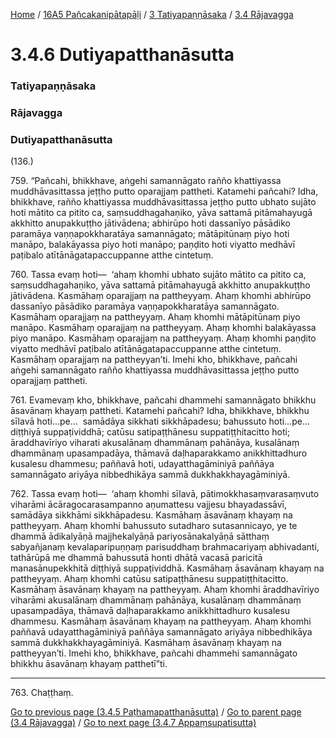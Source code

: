 
[Home](/) / [16A5 Pañcakanipātapāḷi](/tipitaka/16A5.md) / [3 Tatiyapaṇṇāsaka](/tipitaka/16A5/3.md) / [3.4 Rājavagga](/tipitaka/16A5/3/3.4.md)

# 3.4.6 Dutiyapatthanāsutta

### Tatiyapaṇṇāsaka

### Rājavagga

### Dutiyapatthanāsutta

(136.)

759\. “Pañcahi, bhikkhave, aṅgehi samannāgato rañño khattiyassa muddhāvasittassa jeṭṭho putto oparajjaṃ pattheti. Katamehi pañcahi? Idha, bhikkhave, rañño khattiyassa muddhāvasittassa jeṭṭho putto ubhato sujāto hoti mātito ca pitito ca, saṃsuddhagahaṇiko, yāva sattamā pitāmahayugā akkhitto anupakkuṭṭho jātivādena; abhirūpo hoti dassanīyo pāsādiko paramāya vaṇṇapokkharatāya samannāgato; mātāpitūnaṃ piyo hoti manāpo, balakāyassa piyo hoti manāpo; paṇḍito hoti viyatto medhāvī paṭibalo atītānāgatapaccuppanne atthe cintetuṃ.

760\. Tassa evaṃ hoti—  ‘ahaṃ khomhi ubhato sujāto mātito ca pitito ca, saṃsuddhagahaṇiko, yāva sattamā pitāmahayugā akkhitto anupakkuṭṭho jātivādena. Kasmāhaṃ oparajjaṃ na pattheyyaṃ. Ahaṃ khomhi abhirūpo dassanīyo pāsādiko paramāya vaṇṇapokkharatāya samannāgato. Kasmāhaṃ oparajjaṃ na pattheyyaṃ. Ahaṃ khomhi mātāpitūnaṃ piyo manāpo. Kasmāhaṃ oparajjaṃ na pattheyyaṃ. Ahaṃ khomhi balakāyassa piyo manāpo. Kasmāhaṃ oparajjaṃ na pattheyyaṃ. Ahaṃ khomhi paṇḍito viyatto medhāvī paṭibalo atītānāgatapaccuppanne atthe cintetuṃ. Kasmāhaṃ oparajjaṃ na pattheyyan’ti. Imehi kho, bhikkhave, pañcahi aṅgehi samannāgato rañño khattiyassa muddhāvasittassa jeṭṭho putto oparajjaṃ pattheti.

761\. Evamevaṃ kho, bhikkhave, pañcahi dhammehi samannāgato bhikkhu āsavānaṃ khayaṃ pattheti. Katamehi pañcahi? Idha, bhikkhave, bhikkhu sīlavā hoti…pe…  samādāya sikkhati sikkhāpadesu; bahussuto hoti…pe…  diṭṭhiyā suppaṭividdhā; catūsu satipaṭṭhānesu suppatiṭṭhitacitto hoti; āraddhavīriyo viharati akusalānaṃ dhammānaṃ pahānāya, kusalānaṃ dhammānaṃ upasampadāya, thāmavā daḷhaparakkamo anikkhittadhuro kusalesu dhammesu; paññavā hoti, udayatthagāminiyā paññāya samannāgato ariyāya nibbedhikāya sammā dukkhakkhayagāminiyā.

762\. Tassa evaṃ hoti—  ‘ahaṃ khomhi sīlavā, pātimokkhasaṃvarasaṃvuto viharāmi ācāragocarasampanno aṇumattesu vajjesu bhayadassāvī, samādāya sikkhāmi sikkhāpadesu. Kasmāhaṃ āsavānaṃ khayaṃ na pattheyyaṃ. Ahaṃ khomhi bahussuto sutadharo sutasannicayo, ye te dhammā ādikalyāṇā majjhekalyāṇā pariyosānakalyāṇā sātthaṃ sabyañjanaṃ kevalaparipuṇṇaṃ parisuddhaṃ brahmacariyaṃ abhivadanti, tathārūpā me dhammā bahussutā honti dhātā vacasā paricitā manasānupekkhitā diṭṭhiyā suppaṭividdhā. Kasmāhaṃ āsavānaṃ khayaṃ na pattheyyaṃ. Ahaṃ khomhi catūsu satipaṭṭhānesu suppatiṭṭhitacitto. Kasmāhaṃ āsavānaṃ khayaṃ na pattheyyaṃ. Ahaṃ khomhi āraddhavīriyo viharāmi akusalānaṃ dhammānaṃ pahānāya, kusalānaṃ dhammānaṃ upasampadāya, thāmavā daḷhaparakkamo anikkhittadhuro kusalesu dhammesu. Kasmāhaṃ āsavānaṃ khayaṃ na pattheyyaṃ. Ahaṃ khomhi paññavā udayatthagāminiyā paññāya samannāgato ariyāya nibbedhikāya sammā dukkhakkhayagāminiyā. Kasmāhaṃ āsavānaṃ khayaṃ na pattheyyan’ti. Imehi kho, bhikkhave, pañcahi dhammehi samannāgato bhikkhu āsavānaṃ khayaṃ patthetī”ti.

---

763\. Chaṭṭhaṃ.



[Go to previous page (3.4.5 Paṭhamapatthanāsutta)](/tipitaka/16A5/3/3.4/3.4.5.md) / [Go to parent page (3.4 Rājavagga)](/tipitaka/16A5/3/3.4.md) / [Go to next page (3.4.7 Appaṃsupatisutta)](/tipitaka/16A5/3/3.4/3.4.7.md)


